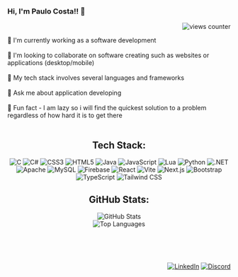 <div>
  <h3 align="left"> Hi, I'm Paulo Costa!! 👋</h3>
  <p align="right"><img src="https://komarev.com/ghpvc/?username=pialo3434" alt="views counter"></p>
</div>


💠 I'm currently working as a software development <br><br>💠 I'm looking to collaborate on software creating such as websites or applications (desktop/mobile) <br><br>💠 My tech stack involves several languages and frameworks <br><br>💠 Ask me about application developing <br><br>💠 Fun fact - I am lazy so i will find the quickest solution to a problem regardless of how hard it is to get there <br><br> 

<div align="center">
  <h2>Tech Stack:</h2>
</div>

<p align="center">
  <img src="https://img.shields.io/badge/c-%2300599C.svg?style=for-the-badge&logo=c&logoColor=white&color=171B22" alt="C">
  <img src="https://img.shields.io/badge/c%23-%23239120.svg?style=for-the-badge&logo=c-sharp&logoColor=white&color=171B22" alt="C#">
  <img src="https://img.shields.io/badge/css3-%231572B6.svg?style=for-the-badge&logo=css3&logoColor=white&color=171B22" alt="CSS3">
  <img src="https://img.shields.io/badge/html5-%23E34F26.svg?style=for-the-badge&logo=html5&logoColor=white&color=171B22" alt="HTML5">
  <img src="https://img.shields.io/badge/java-%23ED8B00.svg?style=for-the-badge&logo=java&logoColor=white&color=171B22" alt="Java">
  <img src="https://img.shields.io/badge/javascript-%23323330.svg?style=for-the-badge&logo=javascript&logoColor=%23F7DF1E&color=171B22" alt="JavaScript">
  <img src="https://img.shields.io/badge/lua-%232C2D72.svg?style=for-the-badge&logo=lua&logoColor=white&color=171B22" alt="Lua">
  <img src="https://img.shields.io/badge/python-3670A0?style=for-the-badge&logo=python&logoColor=ffdd54&color=171B22" alt="Python">
  <img src="https://img.shields.io/badge/.NET-5C2D91?style=for-the-badge&logo=.net&logoColor=white&color=171B22" alt=".NET">
  <img src="https://img.shields.io/badge/apache-%23D42029.svg?style=for-the-badge&logo=apache&logoColor=white&color=171B22" alt="Apache">
  <img src="https://img.shields.io/badge/mysql-%2300f.svg?style=for-the-badge&logo=mysql&logoColor=white&color=171B22" alt="MySQL">
  <img src="https://img.shields.io/badge/firebase-%23039BE5.svg?style=for-the-badge&logo=firebase&color=171B22" alt="Firebase">
  <img src="https://img.shields.io/badge/react-%2320232a.svg?style=for-the-badge&logo=react&logoColor=61DAFB&color=171B22" alt="React">
  <img src="https://img.shields.io/badge/Vite-%230AF7F3.svg?style=for-the-badge&logo=vite&logoColor=white&color=171B22" alt="Vite">
  <img src="https://img.shields.io/badge/Next.js-%23000000.svg?style=for-the-badge&logo=next.js&logoColor=white&color=171B22" alt="Next.js">
  <img src="https://img.shields.io/badge/Bootstrap-563D7C?style=for-the-badge&logo=bootstrap&logoColor=white&color=171B22" alt="Bootstrap">
  <img src="https://img.shields.io/badge/TypeScript-%23007ACC.svg?style=for-the-badge&logo=typescript&logoColor=white&color=171B22" alt="TypeScript">
  <img src="https://img.shields.io/badge/tailwindcss-%2338B2AC.svg?style=for-the-badge&logo=tailwind-css&logoColor=white&color=171B22" alt="Tailwind CSS">
</p>


<div align="center">
  <h2>GitHub Stats:</h2>
  <img src="https://github-readme-stats.vercel.app/api?username=pialo3434&theme=blueberry&hide_border=false&include_all_commits=false&count_private=false" alt="GitHub Stats"><br>
<img src="https://github-readme-stats.vercel.app/api/top-langs/?username=pialo3434&theme=blueberry&hide_border=false&include_all_commits=false&count_private=false&layout=compact&langs_count=20" alt="Top Languages">

</div>

<br><br><br> <!-- Adding space above badges -->

<p align="right">
    <a href="https://www.linkedin.com/in/paulo-costa-b65ba9188/" target="_blank"><img src="https://img.shields.io/badge/LinkedIn-%230077B5.svg?logo=linkedin&logoColor=white" alt="LinkedIn"></a>
    <a href="https://discord.gg/4kbWHbt8R5" target="_blank"><img src="https://img.shields.io/badge/Discord-%237289DA.svg?logo=discord&logoColor=white" alt="Discord"></a>
</p>


